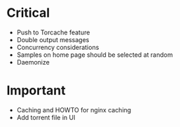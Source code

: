 # Critical
* Push to Torcache feature
* Double output messages
* Concurrency considerations
* Samples on home page should be selected at random
* Daemonize

# Important
* Caching and HOWTO for nginx caching
* Add torrent file in UI
